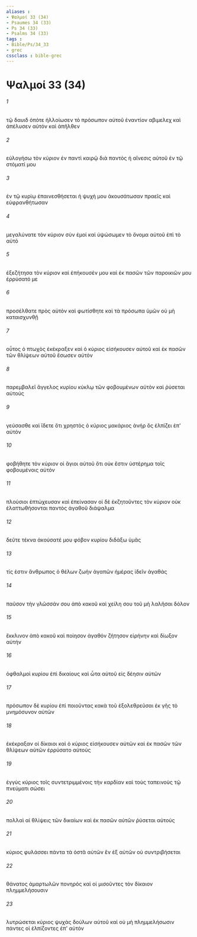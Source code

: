 ```yaml
---
aliases : 
- Ψαλμοί 33 (34)
- Psaumes 34 (33)
- Ps 34 (33)
- Psalms 34 (33)
tags : 
- Bible/Ps/34_33
- grec
cssclass : bible-grec
---
```


# Ψαλμοί 33 (34)

###### 1
τῷ δαυιδ ὁπότε ἠλλοίωσεν τὸ πρόσωπον αὐτοῦ ἐναντίον αβιμελεχ καὶ ἀπέλυσεν αὐτόν καὶ ἀπῆλθεν
###### 2
εὐλογήσω τὸν κύριον ἐν παντὶ καιρῷ διὰ παντὸς ἡ αἴνεσις αὐτοῦ ἐν τῷ στόματί μου
###### 3
ἐν τῷ κυρίῳ ἐπαινεσθήσεται ἡ ψυχή μου ἀκουσάτωσαν πραεῖς καὶ εὐφρανθήτωσαν
###### 4
μεγαλύνατε τὸν κύριον σὺν ἐμοί καὶ ὑψώσωμεν τὸ ὄνομα αὐτοῦ ἐπὶ τὸ αὐτό
###### 5
ἐξεζήτησα τὸν κύριον καὶ ἐπήκουσέν μου καὶ ἐκ πασῶν τῶν παροικιῶν μου ἐρρύσατό με
###### 6
προσέλθατε πρὸς αὐτὸν καὶ φωτίσθητε καὶ τὰ πρόσωπα ὑμῶν οὐ μὴ καταισχυνθῇ
###### 7
οὗτος ὁ πτωχὸς ἐκέκραξεν καὶ ὁ κύριος εἰσήκουσεν αὐτοῦ καὶ ἐκ πασῶν τῶν θλίψεων αὐτοῦ ἔσωσεν αὐτόν
###### 8
παρεμβαλεῖ ἄγγελος κυρίου κύκλῳ τῶν φοβουμένων αὐτὸν καὶ ῥύσεται αὐτούς
###### 9
γεύσασθε καὶ ἴδετε ὅτι χρηστὸς ὁ κύριος μακάριος ἀνήρ ὃς ἐλπίζει ἐπ' αὐτόν
###### 10
φοβήθητε τὸν κύριον οἱ ἅγιοι αὐτοῦ ὅτι οὐκ ἔστιν ὑστέρημα τοῖς φοβουμένοις αὐτόν
###### 11
πλούσιοι ἐπτώχευσαν καὶ ἐπείνασαν οἱ δὲ ἐκζητοῦντες τὸν κύριον οὐκ ἐλαττωθήσονται παντὸς ἀγαθοῦ διάψαλμα
###### 12
δεῦτε τέκνα ἀκούσατέ μου φόβον κυρίου διδάξω ὑμᾶς
###### 13
τίς ἐστιν ἄνθρωπος ὁ θέλων ζωὴν ἀγαπῶν ἡμέρας ἰδεῖν ἀγαθάς
###### 14
παῦσον τὴν γλῶσσάν σου ἀπὸ κακοῦ καὶ χείλη σου τοῦ μὴ λαλῆσαι δόλον
###### 15
ἔκκλινον ἀπὸ κακοῦ καὶ ποίησον ἀγαθόν ζήτησον εἰρήνην καὶ δίωξον αὐτήν
###### 16
ὀφθαλμοὶ κυρίου ἐπὶ δικαίους καὶ ὦτα αὐτοῦ εἰς δέησιν αὐτῶν
###### 17
πρόσωπον δὲ κυρίου ἐπὶ ποιοῦντας κακὰ τοῦ ἐξολεθρεῦσαι ἐκ γῆς τὸ μνημόσυνον αὐτῶν
###### 18
ἐκέκραξαν οἱ δίκαιοι καὶ ὁ κύριος εἰσήκουσεν αὐτῶν καὶ ἐκ πασῶν τῶν θλίψεων αὐτῶν ἐρρύσατο αὐτούς
###### 19
ἐγγὺς κύριος τοῖς συντετριμμένοις τὴν καρδίαν καὶ τοὺς ταπεινοὺς τῷ πνεύματι σώσει
###### 20
πολλαὶ αἱ θλίψεις τῶν δικαίων καὶ ἐκ πασῶν αὐτῶν ῥύσεται αὐτούς
###### 21
κύριος φυλάσσει πάντα τὰ ὀστᾶ αὐτῶν ἓν ἐξ αὐτῶν οὐ συντριβήσεται
###### 22
θάνατος ἁμαρτωλῶν πονηρός καὶ οἱ μισοῦντες τὸν δίκαιον πλημμελήσουσιν
###### 23
λυτρώσεται κύριος ψυχὰς δούλων αὐτοῦ καὶ οὐ μὴ πλημμελήσωσιν πάντες οἱ ἐλπίζοντες ἐπ' αὐτόν
